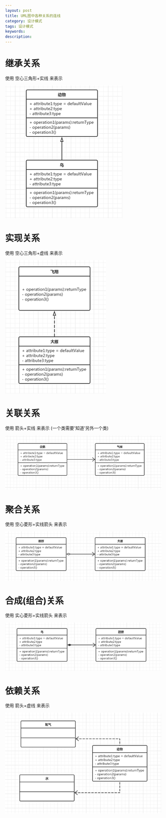 ```yaml
---
layout: post
title: UML图中各种关系的连线
category: 设计模式
tags: 设计模式
keywords:
description:
---
```


# 继承关系

使用 空心三角形+实线 来表示

![](/assets/picture/2016-11-21_1.png)

# 实现关系

使用 空心三角形+虚线 来表示

![](/assets/picture/2016-11-21_2.png)

# 关联关系

使用 箭头+实线 来表示 (一个类需要'知道'另外一个类)

![](/assets/picture/2016-11-21_3.png)

# 聚合关系

使用 空心菱形+实线箭头 来表示

![](/assets/picture/2016-11-21_4.png)

# 合成(组合)关系

使用 实心菱形+实线箭头 来表示

![](/assets/picture/2016-11-21_5.png)

# 依赖关系

使用 箭头+虚线 来表示

![](/assets/picture/2016-11-21_6.png)
